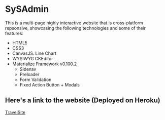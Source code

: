 # SySAdmin
This is a multi-page highly interactive website that is cross-platform repsonsive, showcasing the following technologies and some of their features:
  * HTML5
  * CSS3
  * CanvasJS. Line Chart
  * WYSIWYG CKEditor
  * Materialize Framework v0.100.2
    * Sidenav
    * Preloader
    * Form Validation
    * Fixed Action Button + Modals




## Here's a link to the website (Deployed on Heroku)
[TravelSite](https://my-travel-site1.herokuapp.com/index.html "TravelSite")

